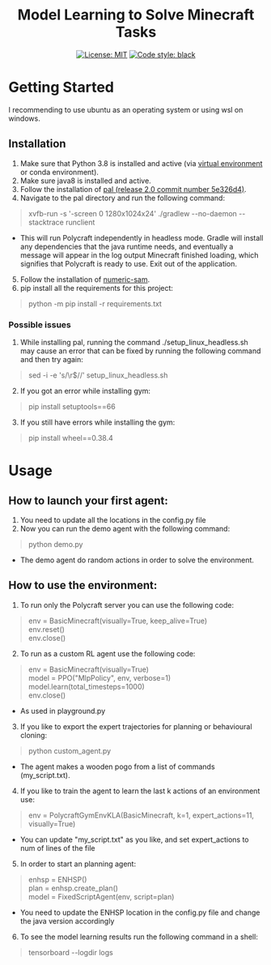 <h1 align="center">Model Learning to Solve Minecraft Tasks</h2>
<p align="center">
<a href="https://github.com/Search-BGU/PolyPlan/blob/main/LICENSE"><img alt="License: MIT" src="https://img.shields.io/badge/License-MIT-yellow.svg"></a>
<a href="https://github.com/psf/black"><img alt="Code style: black" src="https://img.shields.io/badge/code%20style-black-000000.svg"></a>
</p>

# Getting Started

I recommending to use ubuntu as an operating system or using wsl on windows. <br />

## Installation
1. Make sure that Python 3.8 is installed and active (via [virtual environment](https://packaging.python.org/en/latest/guides/installing-using-pip-and-virtual-environments/#creating-a-virtual-environment) or conda environment).
2. Make sure java8 is installed and active.
3. Follow the installation of [pal (release 2.0 commit number 5e326d4)](https://github.com/StephenGss/PAL/tree/5e326d4bf9ffda156f1360b62a49a38ccefa2d43).
4. Navigate to the pal directory and run the following command:
> xvfb-run -s '-screen 0 1280x1024x24' ./gradlew --no-daemon --stacktrace runclient
* This will run Polycraft independently in headless mode. Gradle will install any dependencies that the java runtime needs, and eventually a message will appear in the log output Minecraft finished loading, which signifies that Polycraft is ready to use. Exit out of the application.
5. Follow the installation of [numeric-sam](https://github.com/Search-BGU/numeric-sam).
6. pip install all the requirements for this project:
> python -m pip install -r requirements.txt

### Possible issues
1. While installing pal, running the command ./setup_linux_headless.sh may cause an error that can be fixed by running the following command and then try again:
> sed -i -e 's/\r$//' setup_linux_headless.sh
2. If you got an error while installing gym:
> pip install setuptools==66
3. If you still have errors while installing the gym:
> pip install wheel==0.38.4

# Usage

## How to launch your first agent:
1. You need to update all the locations in the config.py file
2. Now you can run the demo agent with the following command: 
> python demo.py
* The demo agent do random actions in order to solve the environment.

## How to use the environment:
1. To run only the Polycraft server you can use the following code: 
> env = BasicMinecraft(visually=True, keep_alive=True) <br />
> env.reset() <br />
> env.close() <br />
2. To run as a custom RL agent use the following code:
> env = BasicMinecraft(visually=True) <br />
> model = PPO("MlpPolicy", env, verbose=1) <br />
> model.learn(total_timesteps=1000) <br />
> env.close() <br />
* As used in playground.py
3. If you like to export the expert trajectories for planning or behavioural cloning:
> python custom_agent.py
* The agent makes a wooden pogo from a list of commands (my_script.txt).
4. If you like to train the agent to learn the last k actions of an environment use:
> env = PolycraftGymEnvKLA(BasicMinecraft, k=1, expert_actions=11, visually=True)
* You can update "my_script.txt" as you like, and set expert_actions to num of lines of the file
5. In order to start an planning agent:
> enhsp = ENHSP() <br />
> plan = enhsp.create_plan() <br />
> model = FixedScriptAgent(env, script=plan) <br />
* You need to update the ENHSP location in the config.py file and change the java version accordingly
6. To see the model learning results run the following command in a shell:
> tensorboard --logdir logs
